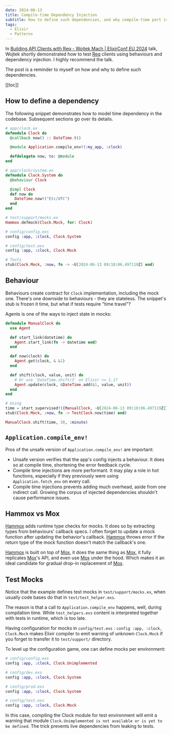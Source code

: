 ```yaml
---
date: 2024-06-13
title: Compile-time Dependency Injection
subtitle: How to define such dependencies, and why compile-time part is important
tags:
  - Elixir
  - Patterns
---
```


In [Building API Clients with Req - Wojtek Mach | ElixirConf EU 2024](https://www.youtube.com/watch?v=AexE5JKpNvA) talk, Wojtek shortly demonstrated how to test [Req](https://github.com/wojtekmach/req) clients using behaviours and dependency injection. I highly recommend the talk.

The post is a reminder to myself on how and why to define such dependencies.

[[toc]]

## How to define a dependency

The following snippet demonstrates how to model time dependency in the codebase. Subsequent sections go over its details.

```elixir
# app/clock.ex
defmodule Clock do
  @callback now() :: DateTime.t()

  @module Application.compile_env!(:my_app, :clock)

  defdelegate now, to: @module
end

# app/clock/system.ex
defmodule Clock.System do
  @behaviour Clock

  @impl Clock
  def now do
    DateTime.now!("Etc/UTC")
  end
end

# test/support/mocks.ex
Hammox.defmock(Clock.Mock, for: Clock)

# config/config.exs
config :app, :clock, Clock.System

# config/test.exs
config :app, :clock, Clock.Mock

# Tests
stub(Clock.Mock, :now, fn -> ~U[2024-06-13 09:18:06.497119Z] end)
```

## Behaviour

Behaviours create contract for `Clock` implementation, including the mock one. There's one downside to behaviours - they are stateless. The snippet's stub is frozen it time, but what if tests require "time travel"?

Agents is one of the ways to inject state in mocks:

```elixir
defmodule ManualClock do
  use Agent

  def start_link(datetime) do
    Agent.start_link(fn -> datetime end)
  end

  def now(clock) do
    Agent.get(clock, & &1)
  end

  def shift(clock, value, unit) do
    # Or use `DateTime.shift/3` on Elixir >= 1.17
    Agent.update(clock, &DateTime.add(&1, value, unit))
  end
end

# Using
time = start_supervised!({ManualClock, ~U[2024-06-13 09:18:06.497119Z]})
stub(Clock.Mock, :now, fn -> TestClock.now(time) end)

ManualClock.shift(time, 30, :minute)
```

## `Application.compile_env!`

Pros of the unsafe version of `Application.compile_env!` are important:

- Unsafe version verifies that the app's config injects a behaviour. It does so at compile time, shortening the error feedback cycle.
- Compile time injections are more performant. It may play a role in hot functions, especially if they previously were using `Application.fetch_env` on every call.
- Compile time injections prevents adding much overhead, aside from one indirect call. Growing the corpus of injected dependencies shouldn't cause performance issues.

## Hammox vs Mox

[Hammox](https://github.com/msz/hammox) adds runtime type checks for mocks. It does so by extracting types from behaviours' callback specs. I often forget to update a mock function after updating the behavior's callback. [Hammox](https://github.com/msz/hammox) throws error if the return type of the mock function doesn't match the callback's one.

[Hammox](https://github.com/msz/hammox) is built on top of [Mox](https://github.com/dashbitco/mox), it does the same thing as [Mox](https://github.com/dashbitco/mox), it fully replicates [Mox](https://github.com/dashbitco/mox)'s API, and even use [Mox](https://github.com/dashbitco/mox) under the hood. Which makes it an ideal candidate for gradual drop-in replacement of [Mox](https://github.com/dashbitco/mox).

## Test Mocks

Notice that the example defines test mocks in `test/support/mocks.ex`, when usually code bases do that in `test/test_helper.exs`.

The reason is that a call to `Application.compile_env` happens, well, during compilation time. While `test_helpers.exs` content is interpreted together with tests in runtime, which is too late.

Having configuration for mocks in `config/test.exs` : `config :app, :clock, Clock.Mock` makes Elixir compiler to emit warning of unknown `Clock.Mock` if you forget to transfer it to `test/support/` directory.

To level up the configuration game, one can define mocks per environment:

```elixir
# config/config.exs
config :app, :clock, Clock.Unimplemented

# config/dev.exs
config :app, :clock, Clock.System

# config/prod.exs
config :app, :clock, Clock.System

# config/test.exs
config :app, :clock, Clock.Mock
```

In this case, compiling the Clock module for test environment will emit a warning that module `Clock.Unimplemented is not available or is yet to be defined`. The trick prevents  live dependencies from leaking to tests.
